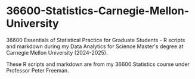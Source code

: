 # 36600-Statistics-Carnegie-Mellon-University

36600 Essentials of Statistical Practice for Graduate Students - R scripts and markdown during my Data Analytics for Science Master's degree at Carnegie Mellon University (2024-2025).

These R scripts and markdown are from my 36600 Statistics course under Professor Peter Freeman.
